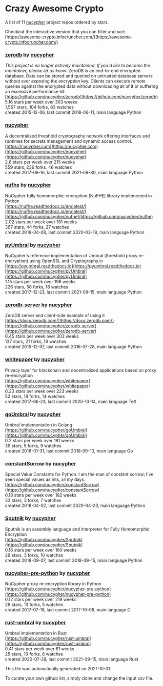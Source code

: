 # Crazy Awesome Crypto
A list of 11 [nucypher](https://github.com/nucypher) project repos ordered by stars.  

Checkout the interactive version that you can filter and sort: 
[https://awesome-crypto.infocruncher.com/](https://awesome-crypto.infocruncher.com/)  


### [zerodb](https://github.com/nucypher/zerodb) by [nucypher](https://github.com/nucypher)  
*This project is no longer actively maintained. If you'd like to become the maintainer, please let us know.* ZeroDB is an end-to-end encrypted database. Data can be stored and queried on untrusted database servers without ever exposing the encryption key. Clients can execute remote queries against the encrypted data without downloading all of it or suffering an excessive performance hit.  
[https://github.com/nucypher/zerodb](https://github.com/nucypher/zerodb)  
5.16 stars per week over 303 weeks  
1,567 stars, 104 forks, 83 watches  
created 2015-12-06, last commit 2018-06-11, main language Python  


### [nucypher](https://github.com/nucypher/nucypher)  
A decentralized threshold cryptography network offering interfaces and runtimes for secrets management and dynamic access control.  
[https://nucypher.com](https://nucypher.com)  
[https://github.com/nucypher/nucypher](https://github.com/nucypher/nucypher)  
2.6 stars per week over 215 weeks  
559 stars, 236 forks, 46 watches  
created 2017-08-16, last commit 2021-09-30, main language Python  


### [nufhe](https://github.com/nucypher/nufhe) by [nucypher](https://github.com/nucypher)  
NuCypher fully homomorphic encryption (NuFHE) library implemented in Python  
[https://nufhe.readthedocs.io/en/latest/](https://nufhe.readthedocs.io/en/latest/)  
[https://github.com/nucypher/nufhe](https://github.com/nucypher/nufhe)  
2.02 stars per week over 181 weeks  
367 stars, 44 forks, 27 watches  
created 2018-04-08, last commit 2020-03-18, main language Python  


### [pyUmbral](https://github.com/nucypher/pyUmbral) by [nucypher](https://github.com/nucypher)  
NuCypher's reference implementation of Umbral (threshold proxy re-encryption) using OpenSSL and Cryptography.io  
[https://pyumbral.readthedocs.io](https://pyumbral.readthedocs.io)  
[https://github.com/nucypher/pyUmbral](https://github.com/nucypher/pyUmbral)  
1.15 stars per week over 196 weeks  
226 stars, 58 forks, 18 watches  
created 2017-12-23, last commit 2021-09-15, main language Python  


### [zerodb-server](https://github.com/nucypher/zerodb-server) by [nucypher](https://github.com/nucypher)  
ZeroDB server and client-side example of using it  
[https://docs.zerodb.com/](https://docs.zerodb.com/)  
[https://github.com/nucypher/zerodb-server](https://github.com/nucypher/zerodb-server)  
0.45 stars per week over 303 weeks  
137 stars, 21 forks, 18 watches  
created 2015-12-07, last commit 2016-07-28, main language Python  


### [whitepaper](https://github.com/nucypher/whitepaper) by [nucypher](https://github.com/nucypher)  
Privacy layer for blockchain and decentralized applications based on proxy re-encryption  
[https://github.com/nucypher/whitepaper](https://github.com/nucypher/whitepaper)  
0.23 stars per week over 223 weeks  
52 stars, 18 forks, 14 watches  
created 2017-06-23, last commit 2020-10-14, main language TeX  


### [goUmbral](https://github.com/nucypher/goUmbral) by [nucypher](https://github.com/nucypher)  
Umbral implementation in Golang  
[https://github.com/nucypher/goUmbral](https://github.com/nucypher/goUmbral)  
0.2 stars per week over 191 weeks  
39 stars, 5 forks, 9 watches  
created 2018-01-31, last commit 2018-09-13, main language Go  


### [constantSorrow](https://github.com/nucypher/constantSorrow) by [nucypher](https://github.com/nucypher)  
Special Value Constants for Python.  I am the man of constant sorrow; I've seen special values as ints, all my days.  
[https://github.com/nucypher/constantSorrow](https://github.com/nucypher/constantSorrow)  
0.18 stars per week over 182 weeks  
33 stars, 3 forks, 7 watches  
created 2018-04-02, last commit 2020-04-23, main language Python  


### [Sputnik](https://github.com/nucypher/Sputnik) by [nucypher](https://github.com/nucypher)  
Sputnik is an assembly language and interpreter for Fully Homomorphic Encryption  
[https://github.com/nucypher/Sputnik](https://github.com/nucypher/Sputnik)  
0.16 stars per week over 160 weeks  
26 stars, 3 forks, 10 watches  
created 2018-09-07, last commit 2018-09-15, main language Python  


### [nucypher-pre-python](https://github.com/nucypher/nucypher-pre-python) by [nucypher](https://github.com/nucypher)  
NuCypher proxy re-encryption library in Python  
[https://github.com/nucypher/nucypher-pre-python](https://github.com/nucypher/nucypher-pre-python)  
0.12 stars per week over 219 weeks  
26 stars, 13 forks, 5 watches  
created 2017-07-16, last commit 2017-10-08, main language C  


### [rust-umbral](https://github.com/nucypher/rust-umbral) by [nucypher](https://github.com/nucypher)  
Umbral implementation in Rust  
[https://github.com/nucypher/rust-umbral](https://github.com/nucypher/rust-umbral)  
0.41 stars per week over 61 weeks  
25 stars, 10 forks, 8 watches  
created 2020-07-28, last commit 2021-09-15, main language Rust  


This file was automatically generated on 2021-10-01.  

To curate your own github list, simply clone and change the input csv file.  